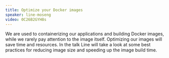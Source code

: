 ```yaml
---
title: Optimize your Docker images
speaker: line-moseng
video: 0C26B2GYH8s
---
```


We are used to containerizing our applications and building Docker images, while we rarely pay attention to the image itself. Optimizing our images will save time and resources. In the talk Line will take a look at some best practices for reducing image size and speeding up the image build time.
